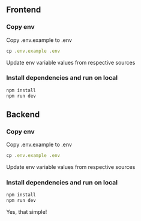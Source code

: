 ## Frontend

### Copy env
Copy .env.example to .env

```js
cp .env.example .env
```

Update env variable values from respective sources

### Install dependencies and run on local

```js
npm install
npm run dev
```

## Backend

### Copy env
Copy .env.example to .env

```js
cp .env.example .env
```

Update env variable values from respective sources

### Install dependencies and run on local

```js
npm install
npm run dev
```

Yes, that simple!